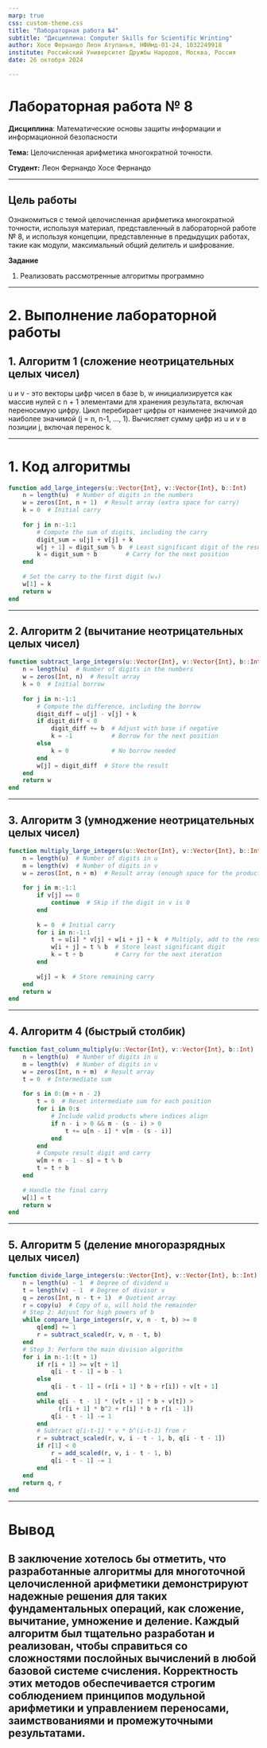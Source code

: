 ```yaml
---
marp: true
css: custom-theme.css
title: "Лабораторная работа №4"
subtitle: "Дисциплина: Computer Skills for Scientific Wrinting"
author: Хосе Фернандо Леон Атупанья, НФИмд-01-24, 1032249918
institute: Российский Университет Дружбы Народов, Москва, Россия
date: 26 октобря 2024

---
```


# **Лабораторная работа № 8**

**Дисциплина**: Математические основы защиты информации и информационной безопасности

**Тема:** Целочисленная арифметика многократной точности.

**Студент:** Леон Фернандо Хосе Фернандо 

--- 

## **Цель работы**

Ознакомиться  с темой целочисленная арифметика многократной точности, используя материал, представленный в лабораторной работе № 8, и используя концепции, представленные в предыдущих работах, такие как модули, максимальный общий делитель и шифрование.

**Задание**

1. Реализовать рассмотренные алгоритмы программно

---

# **2. Выполнение лабораторной работы**


## 1. Алгоритм 1 (сложение неотрицательных целых чисел) 
 u и v - это векторы цифр чисел в базе b, w инициализируется как массив нулей с n + 1 элементами для хранения результата, включая переносимую цифру. Цикл перебирает цифры от наименее значимой до наиболее значимой (j = n, n-1, ..., 1). Вычисляет сумму цифр из u и v в позиции j, включая перенос k.

---

# 1. Код алгоритмы 

```julia
function add_large_integers(u::Vector{Int}, v::Vector{Int}, b::Int)
    n = length(u)  # Number of digits in the numbers
    w = zeros(Int, n + 1)  # Result array (extra space for carry)
    k = 0  # Initial carry
    
    for j in n:-1:1
        # Compute the sum of digits, including the carry
        digit_sum = u[j] + v[j] + k
        w[j + 1] = digit_sum % b  # Least significant digit of the result
        k = digit_sum ÷ b        # Carry for the next position
    end
    
    # Set the carry to the first digit (w₀)
    w[1] = k
    return w
end
```


---

## 2. Алгоритм 2 (вычитание неотрицательных целых чисел)
```julia
function subtract_large_integers(u::Vector{Int}, v::Vector{Int}, b::Int)
    n = length(u)  # Number of digits in the numbers
    w = zeros(Int, n)  # Result array
    k = 0  # Initial borrow
    
    for j in n:-1:1
        # Compute the difference, including the borrow
        digit_diff = u[j] - v[j] + k
        if digit_diff < 0
            digit_diff += b  # Adjust with base if negative
            k = -1           # Borrow for the next position
        else
            k = 0            # No borrow needed
        end
        w[j] = digit_diff  # Store the result
    end
    return w
end
```
---

## 3. Алгоритм 3 (умноджение неотрицательных целых чисел)

```Julia
function multiply_large_integers(u::Vector{Int}, v::Vector{Int}, b::Int)
    n = length(u)  # Number of digits in u
    m = length(v)  # Number of digits in v
    w = zeros(Int, n + m)  # Result array (enough space for the product)
    
    for j in m:-1:1
        if v[j] == 0
            continue  # Skip if the digit in v is 0
        end
        
        k = 0  # Initial carry
        for i in n:-1:1
            t = u[i] * v[j] + w[i + j] + k  # Multiply, add to the result and carry
            w[i + j] = t % b  # Store least significant digit
            k = t ÷ b         # Carry for the next iteration
        end
        
        w[j] = k  # Store remaining carry
    end
    return w
end
```

---
## 4. Алгоритм 4 (быстрый столбик)

```Julia
function fast_column_multiply(u::Vector{Int}, v::Vector{Int}, b::Int)
    n = length(u)  # Number of digits in u
    m = length(v)  # Number of digits in v
    w = zeros(Int, n + m)  # Result array
    t = 0  # Intermediate sum
    
    for s in 0:(m + n - 2)
        t = 0  # Reset intermediate sum for each position
        for i in 0:s
            # Include valid products where indices align
            if n - i > 0 && m - (s - i) > 0
                t += u[n - i] * v[m - (s - i)]
            end
        end
        # Compute result digit and carry
        w[m + n - 1 - s] = t % b
        t = t ÷ b
    end
    
    # Handle the final carry
    w[1] = t
    return w
end
```
---

## 5. Алгоритм 5 (деление многоразрядных целых чисел)
```Julia
function divide_large_integers(u::Vector{Int}, v::Vector{Int}, b::Int)
    n = length(u) - 1  # Degree of dividend u
    t = length(v) - 1  # Degree of divisor v
    q = zeros(Int, n - t + 1)  # Quotient array
    r = copy(u)  # Copy of u, will hold the remainder
    # Step 2: Adjust for high powers of b
    while compare_large_integers(r, v, n - t, b) >= 0
        q[end] += 1
        r = subtract_scaled(r, v, n - t, b)
    end
    # Step 3: Perform the main division algorithm
    for i in n:-1:(t + 1)
        if r[i + 1] >= v[t + 1]
            q[i - t - 1] = b - 1
        else
            q[i - t - 1] = (r[i + 1] * b + r[i]) ÷ v[t + 1]
        end
        while q[i - t - 1] * (v[t + 1] * b + v[t]) > 
              (r[i + 1] * b^2 + r[i] * b + r[i - 1])
            q[i - t - 1] -= 1
        end
        # Subtract q[i-t-1] * v * b^(i-t-1) from r
        r = subtract_scaled(r, v, i - t - 1, b, q[i - t - 1])
        if r[1] < 0
            r = add_scaled(r, v, i - t - 1, b)
            q[i - t - 1] -= 1
        end
    end
    return q, r
end
```
---

# **Вывод**
В заключение хотелось бы отметить, что разработанные алгоритмы для многоточной целочисленной арифметики демонстрируют надежные решения для таких фундаментальных операций, как сложение, вычитание, умножение и деление. Каждый алгоритм был тщательно разработан и реализован, чтобы справиться со сложностями послойных вычислений в любой базовой системе счисления. Корректность этих методов обеспечивается строгим соблюдением принципов модульной арифметики и управлением переносами, заимствованиями и промежуточными результатами.
---
